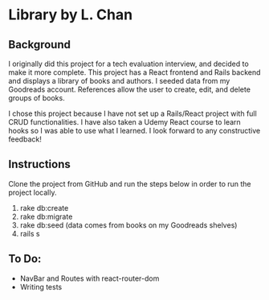 # Library by L. Chan

## Background

I originally did this project for a tech evaluation interview, and decided to make it more complete. This project has a React frontend and Rails backend and displays a library of books and authors. I seeded data from my Goodreads account. References allow the user to create, edit, and delete groups of books.

I chose this project because I have not set up a Rails/React project with full CRUD functionalities. I have also taken a Udemy React course to learn hooks so I was able to use what I learned. I look forward to any constructive feedback!

## Instructions

Clone the project from GitHub and run the steps below in order to run the project locally.

1. rake db:create
2. rake db:migrate
3. rake db:seed (data comes from books on my Goodreads shelves)
4. rails s

## To Do:

- NavBar and Routes with react-router-dom
- Writing tests
